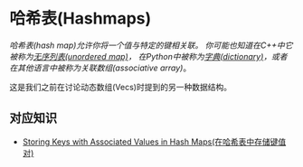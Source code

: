 # 哈希表(Hashmaps)

*哈希表(hash map)*允许你将一个值与特定的键相关联。
你可能也知道在C++中它被称为[*无序列表(unordered map)*](https://en.cppreference.com/w/cpp/container/unordered_map)，
在Python中被称为[*字典(dictionary)*](https://docs.python.org/3/tutorial/datastructures.html#dictionaries)，或者在其他语言中被称为*关联数组(associative array)*。

这是我们之前在讨论动态数组(Vecs)时提到的另一种数据结构。

## 对应知识

- [Storing Keys with Associated Values in Hash Maps(在哈希表中存储键值对)](https://doc.rust-lang.org/book/ch08-03-hash-maps.html)
